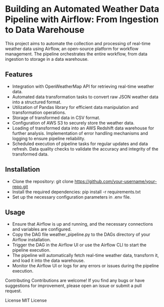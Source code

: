 # Building an Automated Weather Data Pipeline with Airflow: From Ingestion to Data Warehouse
This project aims to automate the collection and processing of real-time weather data using Airflow, an open-source platform for workflow management. The pipeline orchestrates the entire workflow, from data ingestion to storage in a data warehouse.

## Features
* Integration with OpenWeatherMap API for retrieving real-time weather data.
* Automated data transformation tasks to convert raw JSON weather data into a structured format.
* Utilization of Pandas library for efficient data manipulation and transformation operations.
* Storage of transformed data in CSV format.
* Configuration of AWS S3 to securely store the weather data.
* Loading of transformed data into an AWS Redshift data warehouse for further analysis.
Implementation of error handling mechanisms and logging to ensure pipeline reliability.
* Scheduled execution of pipeline tasks for regular updates and data refresh.
Data quality checks to validate the accuracy and integrity of the transformed data.
## Installation
*  Clone the repository:
    git clone https://github.com/your-username/your-repo.git
* Install the required dependencies:
    pip install -r requirements.txt
* Set up the necessary configuration parameters in .env file.
## Usage
* Ensure that Airflow is up and running, and the necessary connections and variables are configured.
* Copy the DAG file weather_pipeline.py to the DAGs directory of your Airflow installation.
* Trigger the DAG in the Airflow UI or use the Airflow CLI to start the pipeline execution.
* The pipeline will automatically fetch real-time weather data, transform it, and load it into the data warehouse.
* Monitor the Airflow UI or logs for any errors or issues during the pipeline execution.

Contributing
Contributions are welcome! If you find any bugs or have suggestions for improvement, please open an issue or submit a pull request.

License
MIT License

